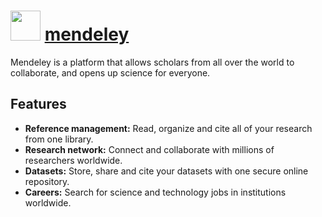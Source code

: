 # <img src="https://cdn.jsdelivr.net/gh/chocolatey/chocolatey-coreteampackages@4c7b68edb2f1db5d189b220fa21221fb7a9e2704/icons/mendeley.png" width="48" height="48"/> [mendeley](https://chocolatey.org/packages/mendeley)


Mendeley is a platform that allows scholars from all over the world to collaborate, and opens up science for everyone.

## Features

* **Reference management:** Read, organize and cite all of your research from one library.
* **Research network:** Connect and collaborate with millions of researchers worldwide.
* **Datasets:** Store, share and cite your datasets with one secure online repository.
* **Careers:** Search for science and technology jobs in institutions worldwide.

